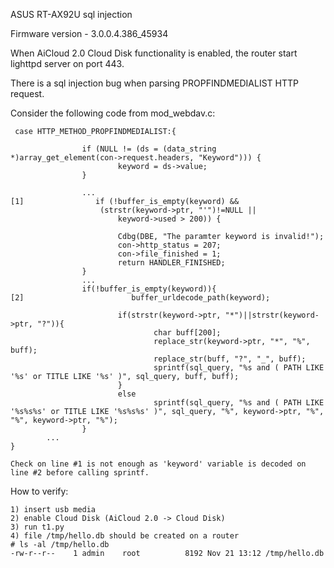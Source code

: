ASUS RT-AX92U sql injection

Firmware version - 3.0.0.4.386_45934

When AiCloud 2.0 Cloud Disk functionality is enabled, the router start lighttpd server on port 443.

There is a sql injection bug when parsing PROPFINDMEDIALIST HTTP request.

Consider the following code from mod_webdav.c:

```
 case HTTP_METHOD_PROPFINDMEDIALIST:{

	 			if (NULL != (ds = (data_string *)array_get_element(con->request.headers, "Keyword"))) {
                        keyword = ds->value;
                }

				...
[1]                if (!buffer_is_empty(keyword) && 
                    (strstr(keyword->ptr, "'")!=NULL ||
                        keyword->used > 200)) {

                        Cdbg(DBE, "The paramter keyword is invalid!");
                        con->http_status = 207;
                        con->file_finished = 1;
                        return HANDLER_FINISHED;
                }
				...
				if(!buffer_is_empty(keyword)){                  
[2]                        buffer_urldecode_path(keyword);

                        if(strstr(keyword->ptr, "*")||strstr(keyword->ptr, "?")){
                                char buff[200];
                                replace_str(keyword->ptr, "*", "%", buff);
                                replace_str(buff, "?", "_", buff);
                                sprintf(sql_query, "%s and ( PATH LIKE '%s' or TITLE LIKE '%s' )", sql_query, buff, buff);
                        }
                        else
                                sprintf(sql_query, "%s and ( PATH LIKE '%s%s%s' or TITLE LIKE '%s%s%s' )", sql_query, "%", keyword->ptr, "%", "%", keyword->ptr, "%");
                }
		...
}

Check on line #1 is not enough as 'keyword' variable is decoded on line #2 before calling sprintf.
```

How to verify:
```
1) insert usb media
2) enable Cloud Disk (AiCloud 2.0 -> Cloud Disk)
3) run t1.py
4) file /tmp/hello.db should be created on a router
# ls -al /tmp/hello.db 
-rw-r--r--    1 admin    root          8192 Nov 21 13:12 /tmp/hello.db
```

